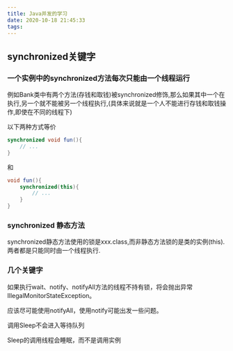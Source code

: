 ```yaml
---
title: Java并发的学习
date: 2020-10-18 21:45:33
tags:
---
```


## synchronized关键字

### 一个实例中的synchronized方法每次只能由一个线程运行

例如Bank类中有两个方法(存钱和取钱)被synchronized修饰,那么如果其中一个在执行,另一个就不能被另一个线程执行,(具体来说就是一个人不能进行存钱和取钱操作,即使在不同的线程下)

以下两种方式等价

```Java
synchronized void fun(){
    // ...
}
```
和
```Java
void fun(){
    synchronized(this){
        // ...
    }
}
```

### synchronized 静态方法

synchronized静态方法使用的锁是xxx.class,而非静态方法锁的是类的实例(this).两者都是只能同时由一个线程执行.

<!-- more -->

### 几个关键字

如果执行wait、notify、notifyAll方法的线程不持有锁，将会抛出异常IllegalMonitorStateException。

应该尽可能使用notifyAll，使用notify可能出发一些问题。

调用Sleep不会进入等待队列

Sleep的调用线程会睡眠，而不是调用实例